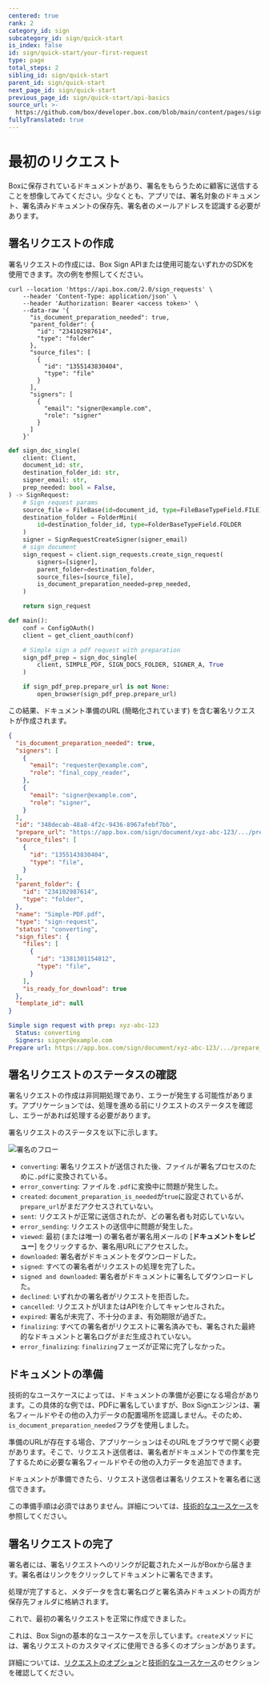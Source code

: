```yaml
---
centered: true
rank: 2
category_id: sign
subcategory_id: sign/quick-start
is_index: false
id: sign/quick-start/your-first-request
type: page
total_steps: 2
sibling_id: sign/quick-start
parent_id: sign/quick-start
next_page_id: sign/quick-start
previous_page_id: sign/quick-start/api-basics
source_url: >-
  https://github.com/box/developer.box.com/blob/main/content/pages/sign/quick-start/your-first-request.md
fullyTranslated: true
---
```

# 最初のリクエスト

Boxに保存されているドキュメントがあり、署名をもらうために顧客に送信することを想像してみてください。少なくとも、アプリでは、署名対象のドキュメント、署名済みドキュメントの保存先、署名者のメールアドレスを認識する必要があります。

## 署名リクエストの作成

署名リクエストの作成には、Box Sign APIまたは使用可能ないずれかのSDKを使用できます。次の例を参照してください。

<Tabs>

<Tab title="cURL">

```curl
curl --location 'https://api.box.com/2.0/sign_requests' \
    --header 'Content-Type: application/json' \
    --header 'Authorization: Bearer <access token>' \
    --data-raw '{
      "is_document_preparation_needed": true,
      "parent_folder": {
        "id": "234102987614",
        "type": "folder"
      },
      "source_files": [
        {
          "id": "1355143830404",
          "type": "file"
        }
      ],
      "signers": [
        {
          "email": "signer@example.com",
          "role": "signer"
        }
      ]
    }'

```

</Tab>

<Tab title="Pythonの次世代SDK">

```python
def sign_doc_single(
    client: Client,
    document_id: str,
    destination_folder_id: str,
    signer_email: str,
    prep_needed: bool = False,
) -> SignRequest:
    # Sign request params
    source_file = FileBase(id=document_id, type=FileBaseTypeField.FILE)
    destination_folder = FolderMini(
        id=destination_folder_id, type=FolderBaseTypeField.FOLDER
    )
    signer = SignRequestCreateSigner(signer_email)
    # sign document
    sign_request = client.sign_requests.create_sign_request(
        signers=[signer],
        parent_folder=destination_folder,
        source_files=[source_file],
        is_document_preparation_needed=prep_needed,
    )

    return sign_request

def main():
    conf = ConfigOAuth()
    client = get_client_oauth(conf)

    # Simple sign a pdf request with preparation
    sign_pdf_prep = sign_doc_single(
        client, SIMPLE_PDF, SIGN_DOCS_FOLDER, SIGNER_A, True
    )

    if sign_pdf_prep.prepare_url is not None:
        open_browser(sign_pdf_prep.prepare_url)

```

</Tab>

</Tabs>

この結果、ドキュメント準備のURL (簡略化されています) を含む署名リクエストが作成されます。

<Tabs>

<Tab title="cURL">

```json
{
  "is_document_preparation_needed": true,
  "signers": [
    {
      "email": "requester@example.com",
      "role": "final_copy_reader",
    },
    {
      "email": "signer@example.com",
      "role": "signer",
    }
  ],
  "id": "348decab-48a8-4f2c-9436-8967afebf7bb",
  "prepare_url": "https://app.box.com/sign/document/xyz-abc-123/.../prepare_doc/",
  "source_files": [
    {
      "id": "1355143830404",
      "type": "file",
    }
  ],
  "parent_folder": {
    "id": "234102987614",
    "type": "folder",
  },
  "name": "Simple-PDF.pdf",
  "type": "sign-request",
  "status": "converting",
  "sign_files": {
    "files": [
      {
        "id": "1381301154812",
        "type": "file",
      }
    ],
    "is_ready_for_download": true
  },
  "template_id": null
}

```

</Tab>

<Tab title="Pythonの次世代SDK">

```YAML
Simple sign request with prep: xyz-abc-123
  Status: converting
  Signers: signer@example.com
Prepare url: https://app.box.com/sign/document/xyz-abc-123/.../prepare_doc/

```

</Tab>

</Tabs>

## 署名リクエストのステータスの確認

署名リクエストの作成は非同期処理であり、エラーが発生する可能性があります。アプリケーションでは、処理を進める前にリクエストのステータスを確認し、エラーがあれば処理する必要があります。

署名リクエストのステータスを以下に示します。

![署名のフロー](images/basic-sign-flow.png)

* `converting`: 署名リクエストが送信された後、ファイルが署名プロセスのために`.pdf`に変換されている。
* `error_converting`: ファイルを`.pdf`に変換中に問題が発生した。
* `created`: `document_preparation_is_needed`が`true`に設定されているが、`prepare_url`がまだアクセスされていない。
* `sent`: リクエストが正常に送信されたが、どの署名者も対応していない。
* `error_sending`: リクエストの送信中に問題が発生した。
* `viewed`: 最初 (または唯一) の署名者が署名用メールの \[**ドキュメントをレビュー**] をクリックするか、署名用URLにアクセスした。
* `downloaded`: 署名者がドキュメントをダウンロードした。
* `signed`: すべての署名者がリクエストの処理を完了した。
* `signed and downloaded`: 署名者がドキュメントに署名してダウンロードした。
* `declined`: いずれかの署名者がリクエストを拒否した。
* `cancelled`: リクエストがUIまたはAPIを介してキャンセルされた。
* `expired`: 署名が未完了、不十分のまま、有効期限が過ぎた。
* `finalizing`: すべての署名者がリクエストに署名済みでも、署名された最終的なドキュメントと署名ログがまだ生成されていない。
* `error_finalizing`: `finalizing`フェーズが正常に完了しなかった。

## ドキュメントの準備

技術的なユースケースによっては、ドキュメントの準備が必要になる場合があります。この具体的な例では、PDFに署名していますが、Box Signエンジンは、署名フィールドやその他の入力データの配置場所を認識しません。そのため、`is_document_preparation_needed`フラグを使用しました。

準備のURLが存在する場合、アプリケーションはそのURLをブラウザで開く必要があります。そこで、リクエスト送信者は、署名者がドキュメントでの作業を完了するために必要な署名フィールドやその他の入力データを追加できます。

ドキュメントが準備できたら、リクエスト送信者は署名リクエストを署名者に送信できます。

この準備手順は必須ではありません。詳細については、[技術的なユースケース][technical-use-cases]を参照してください。

## 署名リクエストの完了

署名者には、署名リクエストへのリンクが記載されたメールがBoxから届きます。署名者はリンクをクリックしてドキュメントに署名できます。

処理が完了すると、メタデータを含む署名ログと署名済みドキュメントの両方が保存先フォルダに格納されます。

これで、最初の署名リクエストを正常に作成できました。

<Message type="notice">

これは、Box Signの基本的なユースケースを示しています。`create`メソッドには、署名リクエストのカスタマイズに使用できる多くのオプションがあります。

詳細については、[リクエストのオプション][request-options]と[技術的なユースケース][technical-use-cases]のセクションを確認してください。

</Message>

[request-options]: page://sign/request-options

[technical-use-cases]: page://sign/technical-use-cases